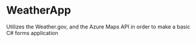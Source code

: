 # WeatherApp
 Utilizes the Weather.gov, and the Azure Maps API in order to make a basic C# forms application
